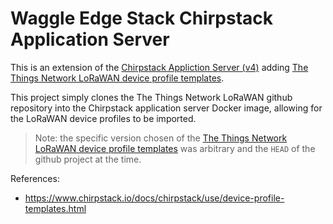 # Waggle Edge Stack Chirpstack Application Server

This is an extension of the [Chirpstack Appliction Server (v4)](https://www.chirpstack.io/docs/chirpstack/changelog.html) adding [The Things Network LoRaWAN device profile templates](https://github.com/TheThingsNetwork/lorawan-devices).

This project simply clones the The Things Network LoRaWAN github repository into the Chirpstack application server Docker image, allowing for the LoRaWAN device profiles to be imported.

> Note: the specific version chosen of the [The Things Network LoRaWAN device profile templates](https://github.com/TheThingsNetwork/lorawan-devices) was arbitrary and the `HEAD` of the github project at the time.

References:
- https://www.chirpstack.io/docs/chirpstack/use/device-profile-templates.html
